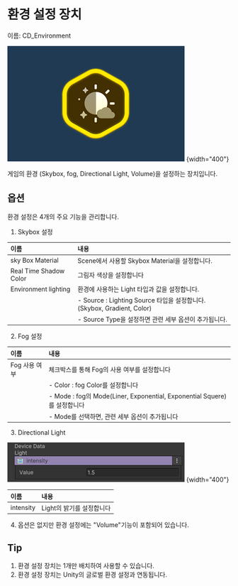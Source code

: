 # 환경 설정 장치

이름: CD_Environment

![Contents-Environment](./media/images/Contents-Environment.png) {width="400"}

게임의 환경 (Skybox, fog, Directional Light, Volume)을 설정하는 장치입니다.


## 옵션
환경 설정은 4개의 주요 기능을 관리합니다.
1. Skybox 설정

| **이름**                 | **내용**                                                          |
|:-----------------------|:----------------------------------------------------------------|
| sky Box Material       | Scene에서 사용할 Skybox Material을 설정합니다.                             |
| Real Time Shadow Color | 그림자 색상을 설정합니다                                                   |
| Environment lighting   | 환경에 사용하는 Light 타입과 값을 설정합니다.                                    |
|                        | - Source : Lighting Source 타입을 설정합니다. (Skybox, Gradient, Color) |
|                        | - Source Type을 설정하면 관련 세부 옵션이 추가됩니다.                         |


2. Fog 설정

| **이름**                 | **내용**                                                            |
|:-----------------------|:------------------------------------------------------------------|
| Fog 사용 여부              | 체크박스를 통해 Fog의 사용 여부를 설정합니다                                        |
|  | - Color : fog Color를 설정합니다                                        |
|  | - Mode : fog의 Mode(Liner, Exponential, Exponential Squere)를 설정합니다 |
|  | - Mode를 선택하면, 관련 세부 옵션이 추가됩니다                                     |


3. Directional Light

![Contents-Environment-01](./media/images/Contents-Environment-01.png) {width="400"}

| **이름**     | **내용**           |
|:-----------|:-----------------|
| intensity  | Light의 밝기를 설정합니다 |


4. 옵션은 없지만 환경 설정에는 "Volume"기능이 포함되어 있습니다.


## Tip
1. 환경 설정 장치는 1개만 배치하여 사용할 수 있습니다.
2. 환경 설정 장치는 Unity의 글로벌 환경 설정과 연동됩니다.